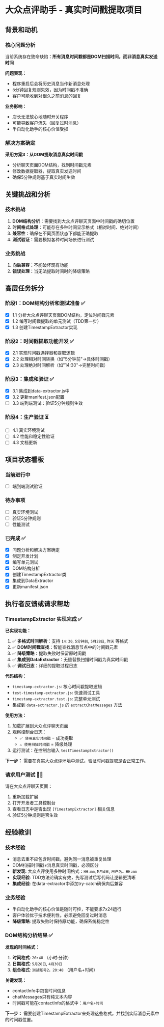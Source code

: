 # 大众点评助手 - 真实时间戳提取项目

## 背景和动机

### 核心问题分析
当前系统存在致命缺陷：**所有消息时间戳都是DOM扫描时间，而非消息真实发送时间**

**问题表现：**
- 程序重启后会将历史消息当作新消息处理
- 5分钟回复规则失效，因为时间戳不准确
- 客户可能收到对很久之前消息的回复

**业务影响：**
- 店长无法放心地随时开关程序
- 可能导致客户流失（回复过时消息）
- 半自动化助手的核心价值受损

### 解决方案确定
**采用方案3：从DOM提取消息真实时间戳**
- 分析聊天页面DOM结构，找到时间戳元素
- 修改数据提取器，提取真实发送时间
- 确保5分钟规则基于真实时间生效

## 关键挑战和分析

### 技术挑战
1. **DOM结构分析**：需要找到大众点评聊天页面中时间戳的确切位置
2. **时间格式处理**：可能存在多种时间显示格式（相对时间、绝对时间）
3. **兼容性**：确保在不同页面状态下都能正确提取
4. **测试验证**：需要模拟各种时间场景进行测试

### 业务挑战
1. **向后兼容**：不能破坏现有功能
2. **错误处理**：当无法提取时间时的降级策略

## 高层任务拆分

### 阶段1：DOM结构分析和测试准备 ✅
- [x] 1.1 分析大众点评聊天页面DOM结构，定位时间戳元素
- [x] 1.2 编写时间戳提取的单元测试（TDD第一步）
- [x] 1.3 创建TimestampExtractor实现

### 阶段2：时间戳提取功能开发 ✅
- [x] 2.1 实现时间戳选择器和提取逻辑
- [x] 2.2 处理相对时间转换（如"5分钟前"→具体时间戳）
- [x] 2.3 处理绝对时间解析（如"14:30"→完整时间戳）

### 阶段3：集成和验证 ✅
- [x] 3.1 集成到data-extractor.js中
- [x] 3.2 更新manifest.json配置
- [ ] 3.3 端到端测试：验证5分钟规则生效

### 阶段4：生产验证 ⏳
- [ ] 4.1 真实环境测试
- [ ] 4.2 性能和稳定性验证
- [ ] 4.3 文档更新

## 项目状态看板

### 当前进行中
- [ ] 端到端测试验证

### 待办事项
- [ ] 真实环境测试
- [ ] 验证5分钟规则
- [ ] 性能测试

### 已完成 ✅
- [x] 问题分析和解决方案确定
- [x] 制定开发计划
- [x] 编写单元测试
- [x] DOM结构分析
- [x] 创建TimestampExtractor类
- [x] 集成到DataExtractor
- [x] 更新manifest.json

## 执行者反馈或请求帮助

### TimestampExtractor 实现完成 ✅

**已实现功能：**
1. ✅ **多格式时间解析**：支持 `14:30`, `5分钟前`, `5月28日`, `昨天` 等格式
2. ✅ **DOM时间戳查找**：智能查找消息节点中的时间戳元素
3. ✅ **降级策略**：提取失败时保留原时间戳
4. ✅ **集成到DataExtractor**：无缝替换扫描时间戳为真实时间戳
5. ✅ **调试日志**：详细的提取过程日志

**代码结构：**
- `timestamp-extractor.js`: 核心时间戳提取逻辑
- `test-timestamp-extractor.js`: 快速测试工具  
- `timestamp-extractor.test.js`: 完整单元测试
- 集成到 `data-extractor.js` 的 `extractChatMessages` 方法

**使用方法：**
1. 加载扩展到大众点评聊天页面
2. 观察控制台日志：
   - `✅ 使用真实时间戳` = 成功提取
   - `⚠️ 使用扫描时间戳` = 降级处理
3. 运行测试：在控制台输入 `testTimestampExtractor()`

**下一步：**
需要在真实大众点评环境中测试，验证时间戳提取是否正常工作。

### 请求用户测试 🙋‍♂️

请在大众点评聊天页面：
1. 重新加载扩展
2. 打开开发者工具控制台
3. 查看日志中是否出现 `[TimestampExtractor]` 相关信息
4. 验证5分钟规则是否生效

## 经验教训

### 技术经验
- 消息去重不应包含时间戳，避免同一消息被重复处理
- DOM扫描时间戳≠消息真实时间戳，必须区分
- **新发现**: 大众点评使用多种时间格式：`HH:mm`, `M月d日`, `用户名。HH:mm`
- **实现经验**: TDD方法论确实有效，先写测试后写代码让逻辑更清晰
- **集成经验**: 在data-extractor中添加try-catch确保向后兼容

### 业务经验  
- 半自动化助手的核心价值是随时可控，不能要求7x24运行
- 客户体验优于技术便利性，必须避免回复过时消息
- **降级策略**: 提取失败时保持原功能，确保系统稳定性

### DOM结构分析结果 ✅
**发现的时间格式：**
1. **时间格式**: `20:48` （小时:分钟）
2. **日期格式**: `5月28日`, `4月30日` 
3. **组合格式**: `测试账号2。20:48` （用户名+时间）

**关键发现：**
- contactInfo中包含时间信息
- chatMessages只有纯文本内容
- 时间戳可能在contactInfo的格式中：`用户名+时间`

**下一步：**
需要创建TimestampExtractor来处理这些格式，并找到实际消息元素中的时间戳位置。 